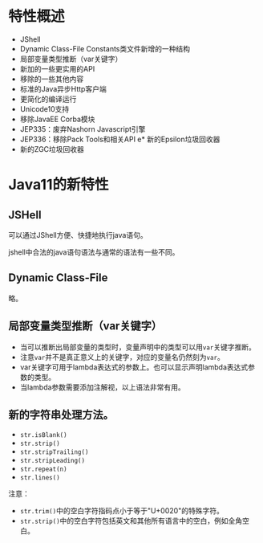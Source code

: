 # 特性概述

* JShell
* Dynamic Class-File Constants类文件新增的一种结构
* 局部变量类型推断（var关键字）
* 新加的一些更实用的API
* 移除的一些其他内容
* 标准的Java异步Http客户端
* 更简化的编译运行
* Unicode10支持
* 移除JavaEE Corba模块
* JEP335：废弃Nashorn Javascript引擎
* JEP336：移除Pack Tools和相关API 
e* 新的Epsilon垃圾回收器
* 新的ZGC垃圾回收器

# Java11的新特性

## JSHell

可以通过JShell方便、快捷地执行java语句。

jshell中合法的java语句语法与通常的语法有一些不同。

## Dynamic Class-File

略。

## 局部变量类型推断（var关键字）

* 当可以推断出局部变量的类型时，变量声明中的类型可以用`var`关键字推断。
* 注意`var`并不是真正意义上的关键字，对应的变量名仍然刻为`var`。
* var关键字可用于lambda表达式的参数上。也可以显示声明lambda表达式参数的类型。
* 当lambda参数需要添加注解视，以上语法非常有用。

## 新的字符串处理方法。

* `str.isBlank()`
* `str.strip()` 
* `str.stripTrailing()`
* `str.stripLeading()`
* `str.repeat(n)`
* `str.lines()`

注意：
* `str.trim()`中的空白字符指码点小于等于"U+0020"的特殊字符。
* `str.strip()`中的空白字符包括英文和其他所有语言中的空白，例如全角空白。

